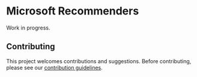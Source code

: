 # Microsoft Recommenders

Work in progress.



## Contributing

This project welcomes contributions and suggestions. Before contributing, please see our [contribution guidelines](CONTRIBUTING.md).


